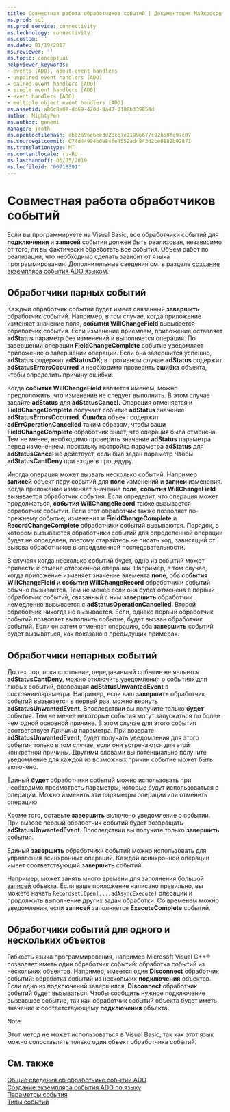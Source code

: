 ```yaml
---
title: Совместная работа обработчиков событий | Документация Майкрософт
ms.prod: sql
ms.prod_service: connectivity
ms.technology: connectivity
ms.custom: ''
ms.date: 01/19/2017
ms.reviewer: ''
ms.topic: conceptual
helpviewer_keywords:
- events [ADO], about event handlers
- unpaired event handlers [ADO]
- paired event handlers [ADO]
- single event handlers [ADO]
- event handlers [ADO]
- multiple object event handlers [ADO]
ms.assetid: a86c8a02-dd69-420d-8a47-0188b339858d
author: MightyPen
ms.author: genemi
manager: jroth
ms.openlocfilehash: cb02a96e6ee3d28c67e21996677c02b58fc97c07
ms.sourcegitcommit: 074d44994b6e84fe4552ad4843d2ce0882b92871
ms.translationtype: MT
ms.contentlocale: ru-RU
ms.lasthandoff: 06/05/2019
ms.locfileid: "66718391"
---
```

# <a name="how-event-handlers-work-together"></a>Совместная работа обработчиков событий
Если вы программируете на Visual Basic, все обработчики событий для **подключения** и **записей** события должен быть реализован, независимо от того, ли вы фактически обработать все события. Объем работ по реализации, что необходимо сделать зависит от языка программирования. Дополнительные сведения см. в разделе [создание экземпляра события ADO языком](../../../ado/guide/data/ado-event-instantiation-by-language.md).  
  
## <a name="paired-event-handlers"></a>Обработчики парных событий  
 Каждый обработчик событий будет имеет связанный **завершить** обработчик событий. Например, в том случае, когда приложение изменяет значение поля, **события WillChangeField** вызывается обработчик события. Если изменение приемлем, приложение оставляет **adStatus** параметр без изменений и выполняется операция. По завершении операции **FieldChangeComplete** событие уведомляет приложение о завершении операции. Если она завершится успешно, **adStatus** содержит **adStatusOK**; в противном случае **adStatus** содержит **adStatusErrorsOccurred** и необходимо проверить **ошибка** объекта, чтобы определить причину ошибки.  
  
 Когда **события WillChangeField** является именем, можно предположить, что изменение не следует выполнить. В этом случае задайте **adStatus** для **adStatusCancel.** Операция отменяется и **FieldChangeComplete** получает событие **adStatus** значение **adStatusErrorsOccurred**. **Ошибка** объект содержит **adErrOperationCancelled** таким образом, чтобы ваши **FieldChangeComplete** обработчик знает, что операция была отменена. Тем не менее, необходимо проверить значение **adStatus** параметра перед изменением, поскольку настройка параметра **adStatus** для **adStatusCancel** не действует, если был задан параметр Чтобы **adStatusCantDeny** при входе в процедуру.  
  
 Иногда операция может вызвать несколько событий. Например **записей** объект пару событий для **поле** изменений и **записи** изменения. Когда приложение изменяет значение **поле**, **события WillChangeField** вызывается обработчик события. Если определит, что операция может продолжаться, **события WillChangeRecord** также вызывается обработчик событий. Если этот обработчик также позволяет по-прежнему событие, изменения и **FieldChangeComplete** и **RecordChangeComplete** обработчики событий вызываются. Порядок, в котором вызываются обработчики событий для определенной операции будет не определен, поэтому старайтесь не писать код, зависящий от вызова обработчиков в определенной последовательности.  
  
 В случаях когда несколько событий будет, одно из событий может привести к отмене отложенной операции. Например, в том случае, когда приложение изменяет значение элемента **поле**, оба **события WillChangeField** и **события WillChangeRecord** обработчики событий обычно вызывается. Тем не менее если она будет отменена в первый обработчик событий, связанный с ним **завершить** обработчик немедленно вызывается с **adStatusOperationCancelled**. Второй обработчик никогда не вызывается. Если, однако первый обработчик событий позволяет выполнить событие, будет вызван обработчик событий. Если он затем отменяет операцию, оба **завершить** событий будет вызываться, как показано в предыдущих примерах.  
  
## <a name="unpaired-event-handlers"></a>Обработчики непарных событий  
 До тех пор, пока состояние, передаваемый событие не является **adStatusCantDeny**, можно отключить уведомления о событиях для любых событий, возвращая **adStatusUnwantedEvent** в *состояние*параметра. Например, если ваш **завершить** обработчик событий вызывается в первый раз, можно вернуть **adStatusUnwantedEvent**. Впоследствии вы получите только **будет** события. Тем не менее некоторые события могут запускаться по более чем одной основной причине. В этом случае для этого события соответствует *Причина* параметра. При возврате **adStatusUnwantedEvent**, будет получать уведомления для этого события только в том случае, если они встречаются для этой конкретной причины. Другими словами вы потенциально получите уведомление для каждой из возможных причин событие может быть включено.  
  
 Единый **будет** обработчики событий можно использовать при необходимо просмотреть параметры, которые будут использоваться в операции. Можно изменить эти параметры операции или отменить операцию.  
  
 Кроме того, оставьте **завершить** включено уведомление о событии. При вызове первый обработчик событий будет возвращать **adStatusUnwantedEvent**. Впоследствии вы получите только **завершить** события.  
  
 Единый **завершить** обработчики событий можно использовать для управления асинхронных операций. Каждой асинхронной операции имеет соответствующий **завершить** событий.  
  
 Например, может занять много времени для заполнения большой [записей](../../../ado/reference/ado-api/recordset-object-ado.md) объекта. Если ваше приложение написано правильно, вы можете начать `Recordset.Open(...,adAsyncExecute)` операции и продолжить выполнение других задач обработки. Со временем можно уведомления, если **записей** заполняется **ExecuteComplete** событий.  
  
## <a name="single-event-handlers-and-multiple-objects"></a>Обработчики событий для одного и нескольких объектов  
 Гибкость языка программирования, например Microsoft Visual C++® позволяет иметь один обработчик событий: обработка событий из нескольких объектов. Например, имеется один **Disconnect** обработчик событий: обработка событий из нескольких **подключения** объектов. Если одно из подключений завершился, **Disconnect** обработчик событий будет вызываться. Чтобы сообщить нужное подключение вызвавшее событие, так как обработчик событий объекта будет иметь значение к соответствующему **подключения** объекта.  
  
> [!NOTE]
>  Этот метод не может использоваться в Visual Basic, так как этот язык можно сопоставлять только один объект обработчика событий.  
  
## <a name="see-also"></a>См. также  
 [Общие сведения об обработчике событий ADO](../../../ado/guide/data/ado-event-handler-summary.md)   
 [Создание экземпляра события ADO по языку](../../../ado/guide/data/ado-event-instantiation-by-language.md)   
 [Параметры события](../../../ado/guide/data/event-parameters.md)   
 [Типы событий](../../../ado/guide/data/types-of-events.md)

